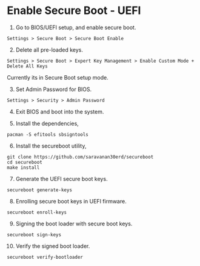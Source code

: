 # Enable Secure Boot - UEFI

1. Go to BIOS/UEFI setup, and enable secure boot.
```
Settings > Secure Boot > Secure Boot Enable
```

2. Delete all pre-loaded keys.
```
Settings > Secure Boot > Expert Key Management > Enable Custom Mode + Delete All Keys
```
Currently its in Secure Boot setup mode.

3. Set Admin Password for BIOS.
```
Settings > Security > Admin Password
```

4. Exit BIOS and boot into the system.

5. Install the dependencies,
```
pacman -S efitools sbsigntools
```

6. Install the secureboot utility,
```
git clone https://github.com/saravanan30erd/secureboot
cd secureboot
make install
```

7. Generate the UEFI secure boot keys.
```
secureboot generate-keys
```

8. Enrolling secure boot keys in UEFI firmware.
```
secureboot enroll-keys
```

9. Signing the boot loader with secure boot keys.
```
secureboot sign-keys
```

10. Verify the signed boot loader.
```
secureboot verify-bootloader
```
